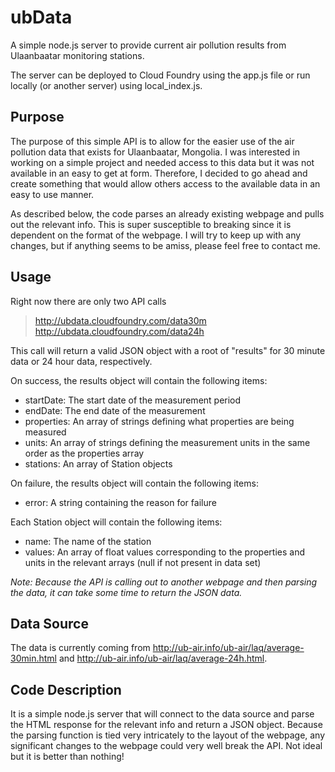 # ubData

A simple node.js server to provide current air pollution results from Ulaanbaatar monitoring stations. 

The server can be deployed to Cloud Foundry using the app.js file or run locally (or another server) using local_index.js.

## Purpose
The purpose of this simple API is to allow for the easier use of the air pollution data that exists for Ulaanbaatar, Mongolia. I was interested in working on a simple project and needed access to this data but it was not available in an easy to get at form. Therefore, I decided to go ahead and create something that would allow others access to the available data in an easy to use manner.

As described below, the code parses an already existing webpage and pulls out the relevant info. This is super susceptible to breaking since it is dependent on the format of the webpage. I will try to keep up with any changes, but if anything seems to be amiss, please feel free to contact me.

## Usage
Right now there are only two API calls

> http://ubdata.cloudfoundry.com/data30m
> http://ubdata.cloudfoundry.com/data24h

This call will return a valid JSON object with a root of "results" for 30 minute data or 24 hour data, respectively.

On success, the results object will contain the following items:
- startDate: The start date of the measurement period
- endDate: The end date of the measurement
- properties: An array of strings defining what properties are being measured
- units: An array of strings defining the measurement units in the same order as the properties array
- stations: An array of Station objects

On failure, the results object will contain the following items:
- error: A string containing the reason for failure

Each Station object will contain the following items:
- name: The name of the station
- values: An array of float values corresponding to the properties and units in the relevant arrays (null if not present in data set)

*Note: Because the API is calling out to another webpage and then parsing the data, it can take some time to return the JSON data.*

## Data Source
The data is currently coming from http://ub-air.info/ub-air/laq/average-30min.html and http://ub-air.info/ub-air/laq/average-24h.html.

## Code Description
It is a simple node.js server that will connect to the data source and parse the HTML response for the relevant info and return a JSON object. Because the parsing function is tied very intricately to the layout of the webpage, any significant changes to the webpage could very well break the API. Not ideal but it is better than nothing!